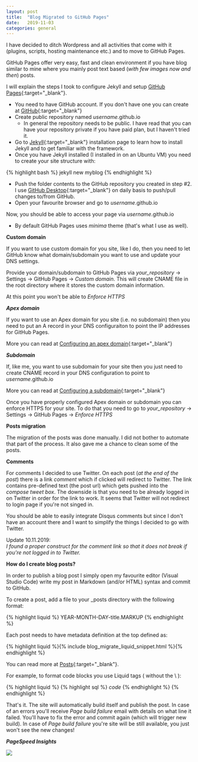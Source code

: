 ```yaml
---
layout: post
title:  "Blog Migrated to GitHub Pages"
date:   2019-11-03
categories: general
---
```


I have decided to ditch Wordpress and all activities that come with it (plugins, scripts, hosting maintenance etc.) and to move to GitHub Pages.

GitHub Pages offer very easy, fast and clean environment if you have blog similar to mine where you mainly post text based (_with few images now and then_) posts.

I will explain the steps I took to configure Jekyll and setup [GitHub Pages](https://pages.github.com){:target="_blank"}.

* You need to have GitHub account. If you don't have one you can create at [GitHub](https://github.com){:target="_blank"}
* Create public repository named _username_.github.io
    * In general the repository needs to be public. I have read that you can have your repository private if you have paid plan, but I haven't tried it.
* Go to [Jekyll](https://jekyllrb.com/docs/installation){:target="_blank"} installation page to learn how to install Jekyll and to get familiar with the framework.
* Once you have Jekyll installed (I installed in on an Ubuntu VM) you need to create your site structure with:

{% highlight bash %}
jekyll new myblog
{% endhighlight %}

* Push the folder contents to the GitHub repository you created in step #2. I use [GitHub Desktop](https://desktop.github.com){:target="_blank"} on daily basis to push/pull changes to/from GitHub.
* Open your favourite browser and go to _username_.github.io

Now, you should be able to access your page via _username_.github.io

* By default GitHub Pages uses _minima_ theme (that's what I use as well).

**Custom domain**

If you want to use custom domain for you site, like I do, then you need to let GitHub know what domain/subdomain you want to use and update your DNS settings.

Provide your domain/subdomain to GitHub Pages via _your\_repository_ -> Settings -> GitHub Pages -> _Custom domain_. This will create CNAME file in the root directory where it stores the custom domain information.

At this point you won't be able to _Enforce HTTPS_

***Apex domain***

If you want to use an Apex domain for you site (i.e. no subdomain) then you need to put an A record in your DNS configuraiton to point the IP addresses for GitHub Pages.

More you can read at [Configuring an apex domain](https://help.github.com/en/github/working-with-github-pages/managing-a-custom-domain-for-your-github-pages-site#configuring-an-apex-domain){:target="_blank"}

***Subdomain***

If, like me, you want to use subdomain for your site then you just need to create CNAME record in your DNS configuration to point to _username_.github.io

More you can read at [Configuring a subdomain](https://help.github.com/en/github/working-with-github-pages/managing-a-custom-domain-for-your-github-pages-site#configuring-a-subdomain){:target="_blank"}

Once you have properly configured Apex domain or subdomain you can enforce HTTPS for your site. To do that you need to go to _your\_repository_ -> Settings -> GitHub Pages -> _Enforce HTTPS_

**Posts migration**

The migration of the posts was done manually. I did not bother to automate that part of the process. It also gave me a chance to clean some of the posts.

**Comments**

For comments I decided to use Twitter. On each post (_at the end of the post_) there is a link _comment_ which if clicked will redirect to Twitter. The link contains pre-defined text (the post url) which gets pushed into the _compose tweet box_. <span class="crossed-text">The downside is that you need to be already logged in on Twitter in order for the link to work. It seems that Twitter will not redirect to login page if you're not singed in.</span>

You should be able to easily integrate Disqus comments but since I don't have an account there and I want to simplify the things I decided to go with Twitter.

Update 10.11.2019:<br/>
<em>I found a proper construct for the comment link so that it does not break if you're not logged in to Twitter.</em>

**How do I create blog posts?**

In order to publish a blog post I simply open my favourite editor (Visual Studio Code) write my post in Markdown (and/or HTML) syntax and commit to GitHub.

To create a post, add a file to your _posts directory with the following format:

{% highlight liquid %}
YEAR-MONTH-DAY-title.MARKUP
{% endhighlight %}

Each post needs to have metadata definition at the top defined as:

{% highlight liquid %}{% include blog_migrate_liquid_snippet.html %}{% endhighlight %}

You can read more at [Posts](https://jekyllrb.com/docs/posts){:target="_blank"}. 

For example, to format code blocks you use Liquid tags ( without the \\ ):

{% highlight liquid %}
{\% highlight sql \%}
_code_
{\% endhighlight \%}
{% endhighlight %}

That's it. The site will automatically build itself and publish the post. In case of an errors you'll receive _Page build failure_ email with details on what line it failed. You'll have to fix the error and commit again (which will trigger new build). In case of _Page build failure_ you're site will be still available, you just won't see the new changes!

***PageSpeed Insights***

<img src="{{ site.baseurl }}/assets/pagespeed_insights.jpg" />